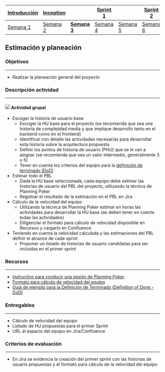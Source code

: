 | [Introducción](https://avargas20.github.io/MISW-Procesos/semanas/introduccion/semana1/semana1) | [Inception](https://avargas20.github.io/MISW-Procesos/semanas/inception/inception) |   | [Sprint 1](https://avargas20.github.io/MISW-Procesos/semanas/sprint1/sprint1) |   | [Sprint 2](https://avargas20.github.io/MISW-Procesos/semanas/sprint2/sprint2) |   | [Cierre]() |
|--------------|-----------|---|----------|---|----------|---|--------|
| [Semana 1](https://avargas20.github.io/MISW-Procesos/semanas/introduccion/semana1/semana1)            | [Semana 2](https://avargas20.github.io/MISW-Procesos/semanas/inception/semana2/semana2)         | **[Semana 3](https://avargas20.github.io/MISW-Procesos/semanas/inception/semana3/semana3)** | [Semana 4](https://avargas20.github.io/MISW-Procesos/semanas/sprint1/semana4/semana4) | [Semana 5](https://avargas20.github.io/MISW-Procesos/semanas/sprint1/semana5/semana5) | [Semana 6](https://avargas20.github.io/MISW-Procesos/semanas/sprint2/semana6/semana6) | [Semana 7](https://avargas20.github.io/MISW-Procesos/semanas/sprint1/semana7/semana7) | Semana 8      |

## Estimación y planeación

### Objetivos

---
* Realizar la planeación general del proyecto


### Descripción actividad

---
#### ![](./../../assets/images/grupo.png) Actividad grupal

* Escoger la historia de usuario base
   * Escoger la HU base para el proyecto (se recomienda que sea una historia de complejidad media y que implique desarrollo tanto en el backend como en el frontend)
   * Identificar con detalle las actividades necesarias para desarrollar esta historia sobre la arquitectura propuesta
   * Definir los puntos de historia de usuario (PHU) que se le van a asignar (se recomienda que sea un valor intermedio, generalmente 3 o 5)
   * Tener en cuenta los criterios del equipo para la [definición de terminado (DoD)](https://avargas20.github.io/MISW-Procesos/semanas/sprint1/semana4/s4_DoD)
* Estimar todo el PBL
   * Dada la HU base seleccionada, cada equipo debe estimar las historias de usuario del PBL del proyecto, utilizando la técnica de Planning Poker
   * Registrar el resultado de la estimación en el PBL en Jira
* Cálculo de la velocidad del equipo
   * Utilizando la técnica de Planning Poker estimar en horas las actividades para desarrollar la HU base (se deben tener en cuenta todas las actividades)
   * Diligenciar el formato para cálculo de velocidad disponible en Recursos y cargarlo en Confluence
* Teniendo en cuenta la velocidad calculada y las estimaciones del PBL definir el alcance de cada sprint
   * Proponer un listado de historias de usuario candidatas para ser incluidas en el primer sprint

 
### Recursos 

---
* [Instructivo para conducir una sesión de Planning Poker](https://avargas20.github.io/MISW-Procesos/semanas/inception/semana3/s3_planning_poker)
* [Formato para cálculo de velocidad del equipo](https://uniandes.sharepoint.com/:x:/s/mod/EaFGVWA394xLlQW062vwKBMBzqxOKxb2z7Y_u-KZ84bHDQ?e=2CMAnO)
* [Guía de ejemplo para la Definición de Terminado (Definition of Done - DoD)](https://avargas20.github.io/MISW-Procesos/semanas/sprint1/semana4/s4_DoD)

### Entregables

---
* Cálculo de velocidad del equipo
* Listado de HU propuestas para el primer Sprint
* URL al espacio del equipo en Jira/Confluence

### Criterios de evaluación

---
* En Jira se evidencia la creación del primer sprint con las historias de usuario propuestas y el formato para cálculo de la velocidad del equipo

